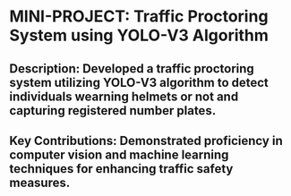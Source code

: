 # MINI-PROJECT: Traffic Proctoring System using YOLO-V3 Algorithm
## Description: Developed a traffic proctoring system utilizing YOLO-V3 algorithm to detect individuals wearning helmets or not and capturing registered number plates.
## Key Contributions: Demonstrated proficiency in computer vision and machine learning techniques for enhancing traffic safety measures.
